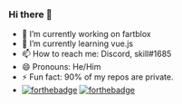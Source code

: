 ### Hi there 👋
- 🔭 I’m currently working on fartblox
- 🌱 I’m currently learning vue.js
- 📫 How to reach me: Discord, skill#1685
- 😄 Pronouns: He/Him
- ⚡ Fun fact: 90% of my repos are private.
- [![forthebadge](https://forthebadge.com/images/badges/oooo-kill-em.svg)](https://forthebadge.com) [![forthebadge](https://forthebadge.com/images/badges/powered-by-black-magic.svg)](https://forthebadge.com)

<!--
**ProjecterN1N3/ProjecterN1N3** is a ✨ _special_ ✨ repository because its `README.md` (this file) appears on your GitHub profile.

Here are some ideas to get you started:

- 🔭 I’m currently working on ...
- 🌱 I’m currently learning ...
- 👯 I’m looking to collaborate on ...
- 🤔 I’m looking for help with ...
- 💬 Ask me about ...
- 📫 How to reach me: ...
- 😄 Pronouns: ...
- ⚡ Fun fact: ...
-->
